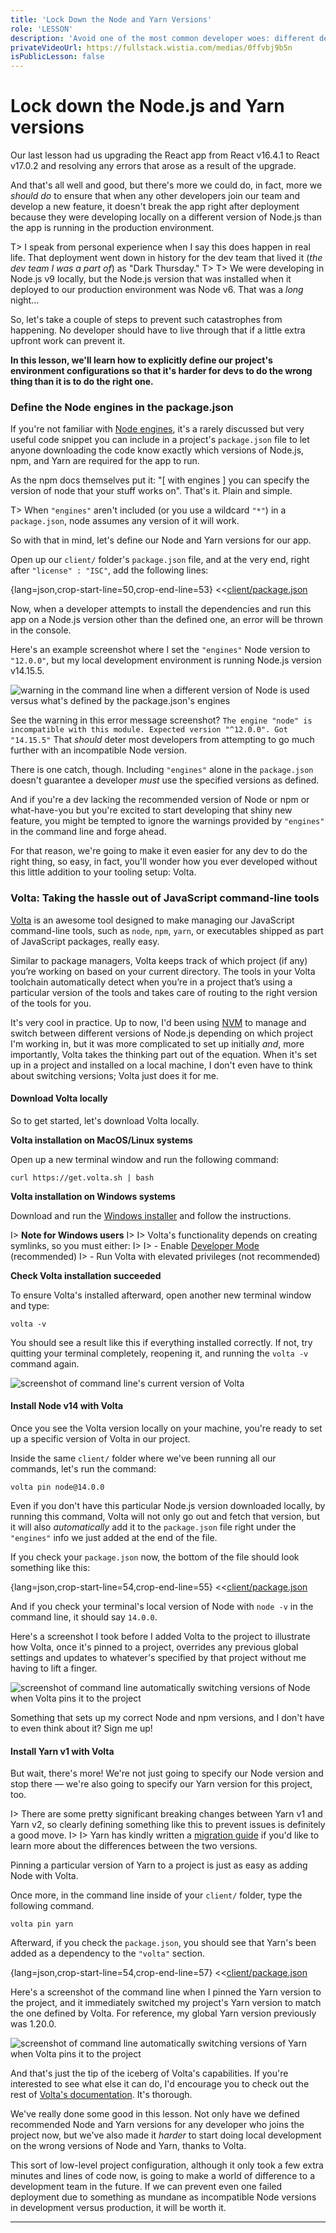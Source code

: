 ```yaml
---
title: 'Lock Down the Node and Yarn Versions'
role: 'LESSON'
description: 'Avoid one of the most common developer woes: different devs coding with different environment versions with the help of Volta and Node Engines.'
privateVideoUrl: https://fullstack.wistia.com/medias/0ffvbj9b5n
isPublicLesson: false
---
```


# Lock down the Node.js and Yarn versions

Our last lesson had us upgrading the React app from React v16.4.1 to React v17.0.2 and resolving any errors that arose as a result of the upgrade.

And that's all well and good, but there's more we could do, in fact, more we _should do_ to ensure that when any other developers join our team and develop a new feature, it doesn't break the app right after deployment because they were developing locally on a different version of Node.js than the app is running in the production environment.

T> I speak from personal experience when I say this does happen in real life. That deployment went down in history for the dev team that lived it (_the dev team I was a part of_) as "Dark Thursday."
T>
T> We were developing in Node.js v9 locally, but the Node.js version that was installed when it deployed to our production environment was Node v6. That was a _long_ night...

So, let's take a couple of steps to prevent such catastrophes from happening. No developer should have to live through that if a little extra upfront work can prevent it.

**In this lesson, we'll learn how to explicitly define our project's environment configurations so that it's harder for devs to do the wrong thing than it is to do the right one.**

### Define the Node engines in the package.json

If you're not familiar with [Node engines](https://docs.npmjs.com/cli/v7/configuring-npm/package-json#engines), it's a rarely discussed but very useful code snippet you can include in a project's `package.json` file to let anyone downloading the code know exactly which versions of Node.js, npm, and Yarn are required for the app to run.

As the npm docs themselves put it: "[ with engines ] you can specify the version of node that your stuff works on". That's it. Plain and simple.

T> When `"engines"` aren't included (or you use a wildcard `"*"`) in a `package.json`, node assumes any version of it will work.

So with that in mind, let's define our Node and Yarn versions for our app.

Open up our `client/` folder's `package.json` file, and at the very end, right after `"license" : "ISC"`, add the following lines:

{lang=json,crop-start-line=50,crop-end-line=53}
<<[client/package.json](../lesson_02.01/protected/source_code/hardware-handler-2-ending/client/package.json)

Now, when a developer attempts to install the dependencies and run this app on a Node.js version other than the defined one, an error will be thrown in the console.

Here's an example screenshot where I set the `"engines"` Node version to `"12.0.0"`, but my local development environment is running Node.js version v14.15.5.

![warning in the command line when a different version of Node is used versus what's defined by the package.json's engines](public/assets/node-engines-warning.png)

See the warning in this error message screenshot? `The engine "node" is incompatible with this module. Expected version "^12.0.0". Got "14.15.5"` That _should_ deter most developers from attempting to go much further with an incompatible Node version.

There is one catch, though. Including `"engines"` alone in the `package.json` doesn't guarantee a developer _must_ use the specified versions as defined.

And if you're a dev lacking the recommended version of Node or npm or what-have-you but you're excited to start developing that shiny new feature, you might be tempted to ignore the warnings provided by `"engines"` in the command line and forge ahead.

For that reason, we're going to make it even easier for any dev to do the right thing, so easy, in fact, you'll wonder how you ever developed without this little addition to your tooling setup: Volta.

### Volta: Taking the hassle out of JavaScript command-line tools

[Volta](https://volta.sh/) is an awesome tool designed to make managing our JavaScript command-line tools, such as `node`, `npm`, `yarn`, or executables shipped as part of JavaScript packages, really easy.

Similar to package managers, Volta keeps track of which project (if any) you’re working on based on your current directory. The tools in your Volta toolchain automatically detect when you’re in a project that’s using a particular version of the tools and takes care of routing to the right version of the tools for you.

It's very cool in practice. Up to now, I'd been using [NVM](https://github.com/nvm-sh/nvm) to manage and switch between different versions of Node.js depending on which project I'm working in, but it was more complicated to set up initially _and_, more importantly, Volta takes the thinking part out of the equation. When it's set up in a project and installed on a local machine, I don't even have to think about switching versions; Volta just does it for me.

#### Download Volta locally

So to get started, let's download Volta locally.

**Volta installation on MacOS/Linux systems**

Open up a new terminal window and run the following command:

```shell
curl https://get.volta.sh | bash
```

**Volta installation on Windows systems**

Download and run the [Windows installer](https://github.com/volta-cli/volta/releases/download/v1.0.4/volta-1.0.4-windows-x86_64.msi) and follow the instructions.

I> **Note for Windows users**
I>
I> Volta's functionality depends on creating symlinks, so you must either:
I>
I> - Enable [Developer Mode](https://docs.microsoft.com/en-us/windows/uwp/get-started/enable-your-device-for-development#accessing-settings-for-developers) (recommended)
I> - Run Volta with elevated privileges (not recommended)

**Check Volta installation succeeded**

To ensure Volta's installed afterward, open another new terminal window and type:

```shell
volta -v
```

You should see a result like this if everything installed correctly. If not, try quitting your terminal completely, reopening it, and running the `volta -v` command again.

![screenshot of command line's current version of Volta](public/assets/volta-installed.png)

#### Install Node v14 with Volta

Once you see the Volta version locally on your machine, you're ready to set up a specific version of Volta in our project.

Inside the same `client/` folder where we've been running all our commands, let's run the command:

```shell
volta pin node@14.0.0
```

Even if you don't have this particular Node.js version downloaded locally, by running this command, Volta will not only go out and fetch that version, but it will also _automatically_ add it to the `package.json` file right under the `"engines"` info we just added at the end of the file.

If you check your `package.json` now, the bottom of the file should look something like this:

{lang=json,crop-start-line=54,crop-end-line=55}
<<[client/package.json](../lesson_02.01/protected/source_code/hardware-handler-2-ending/client/package.json)

And if you check your terminal's local version of Node with `node -v` in the command line, it should say `14.0.0`.

Here's a screenshot I took before I added Volta to the project to illustrate how Volta, once it's pinned to a project, overrides any previous global settings and updates to whatever's specified by that project without me having to lift a finger.

![screenshot of command line automatically switching versions of Node when Volta pins it to the project](public/assets/volta-pin-success.png)

Something that sets up my correct Node and npm versions, and I don't have to even think about it? Sign me up!

#### Install Yarn v1 with Volta

But wait, there's more! We're not just going to specify our Node version and stop there — we're also going to specify our Yarn version for this project, too.

I> There are some pretty significant breaking changes between Yarn v1 and Yarn v2, so clearly defining something like this to prevent issues is definitely a good move.
I>
I> Yarn has kindly written a [migration guide](https://yarnpkg.com/getting-started/migration) if you'd like to learn more about the differences between the two versions.

Pinning a particular version of Yarn to a project is just as easy as adding Node with Volta.

Once more, in the command line inside of your `client/` folder, type the following command.

```shell
volta pin yarn
```

Afterward, if you check the `package.json`, you should see that Yarn's been added as a dependency to the `"volta"` section.

{lang=json,crop-start-line=54,crop-end-line=57}
<<[client/package.json](../lesson_02.01/protected/source_code/hardware-handler-2-ending/client/package.json)

Here's a screenshot of the command line when I pinned the Yarn version to the project, and it immediately switched my project's Yarn version to match the one defined by Volta. For reference, my global Yarn version previously was 1.20.0.

![screenshot of command line automatically switching versions of Yarn when Volta pins it to the project](public/assets/volta-pin-yarn.png)

And that's just the tip of the iceberg of Volta's capabilities. If you're interested to see what else it can do, I'd encourage you to check out the rest of [Volta's documentation](https://docs.volta.sh/guide/). It's thorough.

We've really done some good in this lesson. Not only have we defined recommended Node and Yarn versions for any developer who joins the project now, but we've also made it _harder_ to start doing local development on the wrong versions of Node and Yarn, thanks to Volta.

This sort of low-level project configuration, although it only took a few extra minutes and lines of code now, is going to make a world of difference to a development team in the future. If we can prevent even one failed deployment due to something as mundane as incompatible Node versions in development versus production, it will be worth it.

---
